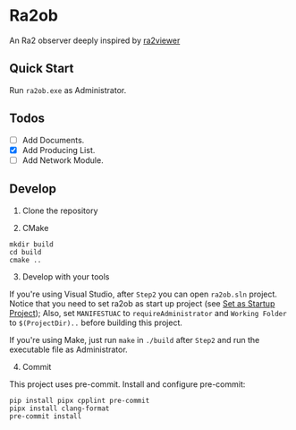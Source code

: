 # Ra2ob

An Ra2 observer deeply inspired by [ra2viewer](https://github.com/chenguokai/ra2viewer)

## Quick Start

Run `ra2ob.exe` as Administrator.

## Todos

- [ ] Add Documents.
- [x] Add Producing List.
- [ ] Add Network Module.

## Develop

1. Clone the repository

2. CMake

```shell
mkdir build
cd build
cmake ..
```

3. Develop with your tools

If you're using Visual Studio, after `Step2` you can open `ra2ob.sln` project. Notice that you need to set ra2ob as start up project (see [Set as Startup Project](https://learn.microsoft.com/en-us/visualstudio/get-started/csharp/run-program?view=vs-2022#start-from-a-project)); Also, set `MANIFESTUAC` to `requireAdministrator` and `Working Folder` to `$(ProjectDir)..` before building this project.

If you're using Make, just run `make` in `./build` after `Step2` and run the executable file as Administrator.

4. Commit

This project uses pre-commit. Install and configure pre-commit:

```shell
pip install pipx cpplint pre-commit
pipx install clang-format
pre-commit install
```
